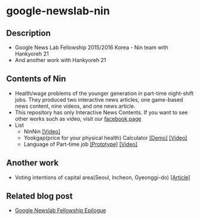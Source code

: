 # google-newslab-nin

## Description
- Google News Lab Fellowship 2015/2016 Korea - Nin team with Hankyoreh 21
- And another work with Hankyoreh 21

## Contents of Nin
- Health/wage problems of the younger generation in part-time night-shift jobs. They produced two interactive news articles, one game-based news content, nine videos, and one news article.
- This repository has only Interactive News Contents. If you want to see other works such as video, visit our [facebook page](https://www.facebook.com/yooktam/)
- List
  - NinNin [[Video]](https://www.youtube.com/watch?v=iADZ-3APX7A)
  - Yookgap(price for your physical health) Calculator [[Demo]](http://todoaskit.github.io/google-newslab-nin/demo/calc.html) [[Video]](https://www.youtube.com/watch?v=Z70ejKHjMq0)
  - Language of Part-time job [[Prototype]](http://todoaskit.github.io/google-newslab-nin/demo/network.html) [[Video]](https://www.youtube.com/watch?v=-qsBlBcKN4o)

## Another work
- Voting intentions of capital area(Seoul, Incheon, Gyeonggi-do) [[Article]](http://h21.hani.co.kr/arti/cover/cover_general/41482.html)

## Related blog post
- [Google Newslab Fellowship Epilogue](https://todoaskit.github.io/Google-Newslab-Fellowship-Epilogue/)
